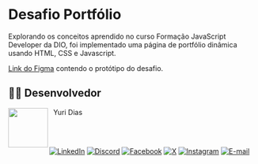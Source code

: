 # Desafio Portfólio

Explorando os conceitos aprendido no curso Formação JavaScript Developer da DIO, foi implementado uma página de portfólio dinâmica usando HTML, CSS e Javascript.


[Link do Figma](https://www.figma.com/file/g6zA6klLrCWZAp76tzoVJZ/Portfolio---EDUCATION?node-id=0%3A1) contendo o protótipo do desafio.

## 👨‍💻 Desenvolvedor

<p>
    <a href="https://github.com/yuridiasp">
        <img
          align=left
          margin=10
          width=80
          src="https://avatars.githubusercontent.com/u/81938754?v=4"
        />
    </a>
      <p>
        <p>&nbsp&nbspYuri Dias<br>
        &nbsp&nbsp&nbsp
    </p>
</p>

<br>

[![LinkedIn](https://img.shields.io/badge/LinkedIn-0077B5?style=for-the-badge&logo=linkedin&logoColor=white)](https://www.linkedin.com/in/yuridiasp/) [![Discord](https://img.shields.io/badge/Discord-7289DA?style=for-the-badge&logo=discord&logoColor=white)](https://discord.com/channels/@yuridiasp/) [![Facebook](https://img.shields.io/badge/Facebook-1877F2?style=for-the-badge&logo=facebook&logoColor=white)](https://www.facebook.com/yuri.dias.7739/) [![X](https://img.shields.io/badge/X-000?style=for-the-badge&logo=x)](https://x.com/YuriDias_P) [![Instagram](https://img.shields.io/badge/-Instagram-%23E4405F?style=for-the-badge&logo=instagram&logoColor=white)](https://www.instagram.com/yuridiasp/) [![E-mail](https://img.shields.io/badge/-Email-000?style=for-the-badge&logo=microsoft-outlook&logoColor=007BFF)](mailto:yuristardias@hotmail.com)